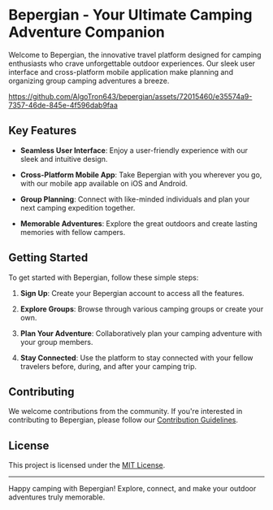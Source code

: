 # Bepergian - Your Ultimate Camping Adventure Companion

Welcome to Bepergian, the innovative travel platform designed for camping enthusiasts who crave unforgettable outdoor experiences. Our sleek user interface and cross-platform mobile application make planning and organizing group camping adventures a breeze.

https://github.com/AlgoTron643/bepergian/assets/72015460/e35574a9-7357-46de-845e-4f596dab9faa

## Key Features

- **Seamless User Interface**: Enjoy a user-friendly experience with our sleek and intuitive design.
  
- **Cross-Platform Mobile App**: Take Bepergian with you wherever you go, with our mobile app available on iOS and Android.

- **Group Planning**: Connect with like-minded individuals and plan your next camping expedition together.

- **Memorable Adventures**: Explore the great outdoors and create lasting memories with fellow campers.

## Getting Started

To get started with Bepergian, follow these simple steps:

1. **Sign Up**: Create your Bepergian account to access all the features.

2. **Explore Groups**: Browse through various camping groups or create your own.

3. **Plan Your Adventure**: Collaboratively plan your camping adventure with your group members.

4. **Stay Connected**: Use the platform to stay connected with your fellow travelers before, during, and after your camping trip.

## Contributing

We welcome contributions from the community. If you're interested in contributing to Bepergian, please follow our [Contribution Guidelines](CONTRIBUTING.md).

## License

This project is licensed under the [MIT License](LICENSE).

---

Happy camping with Bepergian! Explore, connect, and make your outdoor adventures truly memorable.
